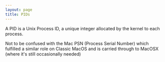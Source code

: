 ```yaml
---
layout: page
title: PIDs
---
```


A PID is a Unix Process ID, a unique integer allocated by the kernel to each process.

Not to be confused with the Mac PSN (Process Serial Number) which fulfilled a similar role on Classic MacOS and is carried through to MacOSX (where it's still occasionally needed)

